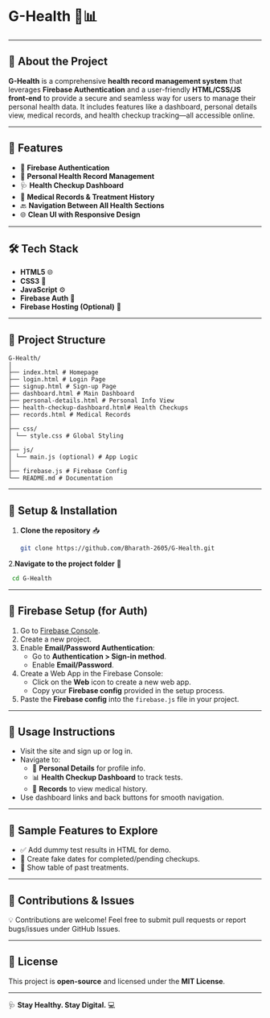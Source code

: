 # G-Health 🏥📊

---

## 📌 About the Project

**G-Health** is a comprehensive **health record management system** that leverages **Firebase Authentication** and a user-friendly **HTML/CSS/JS front-end** to provide a secure and seamless way for users to manage their personal health data. It includes features like a dashboard, personal details view, medical records, and health checkup tracking—all accessible online.

---

## 🚀 Features

- 🔐 **Firebase Authentication**
- 🧾 **Personal Health Record Management**
- 🩺 **Health Checkup Dashboard**
- 📁 **Medical Records & Treatment History**
- 🔙 **Navigation Between All Health Sections**
- 🌐 **Clean UI with Responsive Design**

---

## 🛠️ Tech Stack

- **HTML5** 🌐  
- **CSS3** 🎨  
- **JavaScript** ⚙️  
- **Firebase Auth** 🔐  
- **Firebase Hosting (Optional)** 🚀  

---

## 📂 Project Structure
```
G-Health/
│
├── index.html # Homepage
├── login.html # Login Page
├── signup.html # Sign-up Page
├── dashboard.html # Main Dashboard
├── personal-details.html # Personal Info View
├── health-checkup-dashboard.html# Health Checkups
├── records.html # Medical Records
│
├── css/
│ └── style.css # Global Styling
│
├── js/
│ └── main.js (optional) # App Logic
│
├── firebase.js # Firebase Config
└── README.md # Documentation

```

---

## 🔧 Setup & Installation

1. **Clone the repository** 📥  
   ```bash
   git clone https://github.com/Bharath-2605/G-Health.git
   ```
2.**Navigate to the project folder** 📂
   ```sh
    cd G-Health
   ```
---
## 🔐 Firebase Setup (for Auth)

1. Go to [Firebase Console](https://console.firebase.google.com/).
2. Create a new project.
3. Enable **Email/Password Authentication**:
   - Go to **Authentication > Sign-in method**.
   - Enable **Email/Password**.
4. Create a Web App in the Firebase Console:
   - Click on the **Web** icon to create a new web app.
   - Copy your **Firebase config** provided in the setup process.
5. Paste the **Firebase config** into the `firebase.js` file in your project.
---
## 🎯 Usage Instructions

- Visit the site and sign up or log in.
- Navigate to:
  - 📇 **Personal Details** for profile info.
  - 📊 **Health Checkup Dashboard** to track tests.
  - 📂 **Records** to view medical history.
- Use dashboard links and back buttons for smooth navigation.

---

## 🧪 Sample Features to Explore

- ✅ Add dummy test results in HTML for demo.
- 📆 Create fake dates for completed/pending checkups.
- 📁 Show table of past treatments.

---

## 📩 Contributions & Issues

💡 Contributions are welcome! Feel free to submit pull requests or report bugs/issues under GitHub Issues.

---

## 📜 License

This project is **open-source** and licensed under the **MIT License**.

---

🩺 **Stay Healthy. Stay Digital.** 💻
